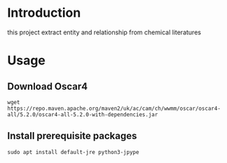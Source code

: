 # Introduction

this project extract entity and relationship from chemical literatures

# Usage

## Download Oscar4

```shell
wget https://repo.maven.apache.org/maven2/uk/ac/cam/ch/wwmm/oscar/oscar4-all/5.2.0/oscar4-all-5.2.0-with-dependencies.jar
```

## Install prerequisite packages

```shell
sudo apt install default-jre python3-jpype
```
